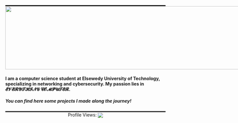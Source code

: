 <hr style="width: 100%; border: none; border-top: 2px solid black; margin: 0;">
<div style="width: 100vw; overflow: hidden;">
  <img src="https://media1.giphy.com/media/v1.Y2lkPTc5MGI3NjExbjBmend3anZ0ZjZxMWQ5a2Z3MXE0aGpzNzZyNmNwYnRqYWc3dnZoeiZlcD12MV9pbnRlcm5hbF9naWZfYnlfaWQmY3Q9Zw/K2eel5qJQMbnaOQlGq/giphy.gif" 
       style="width: 100vw; height: 200px; object-fit: fill;" />
</div>


<h4 align="left">I am a computer science student at Elsewedy University of Technology, specializing in networking and cybersecurity. My passion lies in 𝓔𝓥𝓔𝓡𝓨𝓣𝓗𝓘𝓝𝓖 𝓒𝓞𝓜𝓟𝓤𝓣𝓔𝓡.
</h4>
<h5>You can find here some projects I made along the journey!</h5>
<hr style="width: 100%; border: none; border-top: 2px solid black; margin: 0;">





<div align="center">
  <p style="display: inline-block; margin: 0;">Profile Views: </p>
  <img src="https://profile-counter.glitch.me/Abdullah4343/count.svg?" style="display: inline-block; vertical-align: middle;" />
</div>


</div>


